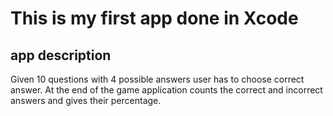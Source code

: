 # This is my first app done in Xcode


## app description


Given 10 questions with 4 possible answers user has to choose correct answer. At the end of the game application counts the correct and incorrect answers and gives their percentage.
